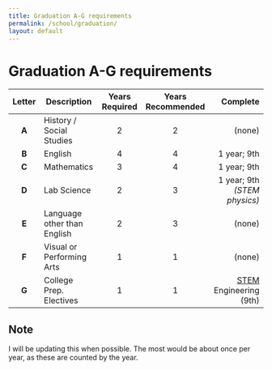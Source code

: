 ```yaml
---
title: Graduation A-G requirements
permalink: /school/graduation/
layout: default
---
```

# Graduation A-G requirements

| Letter  | Description | Years Required | Years Recommended | Complete |
|:-------:| ----------- |:--------------:|:--------------:|-------:|
|**A**| History / Social Studies | 2 | 2 | (none) |
|**B**| English | 4 | 4 | 1 year; 9th |
|**C**| Mathematics | 3 | 4 | 1 year; 9th |
|**D**| Lab Science | 2 | 3 | 1 year; 9th *(STEM physics)* |
|**E**| Language other than English | 2 | 3 | (none) |
|**F**| Visual or Performing Arts | 1 | 1 | (none) |
|**G**| College Prep. Electives | 1 | 1 | [STEM](https://stemmarin.nusd.org/) Engineering (9th)|

## Note
I will be updating this when possible.  The most would be about once per year, as these are counted by the year.